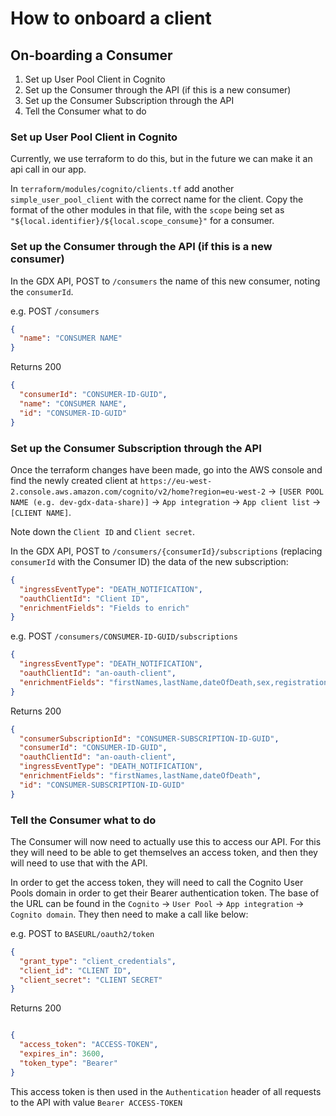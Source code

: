 # How to onboard a client

## On-boarding a Consumer

1. Set up User Pool Client in Cognito
2. Set up the Consumer through the API (if this is a new consumer)
3. Set up the Consumer Subscription through the API
4. Tell the Consumer what to do

### Set up User Pool Client in Cognito

Currently, we use terraform to do this, but in the future we can make it an api call in our app.

In `terraform/modules/cognito/clients.tf` add another `simple_user_pool_client` with the correct name for the client.
Copy the format of the other modules in that file, with the `scope` being set as
`"${local.identifier}/${local.scope_consume}"` for a consumer.

### Set up the Consumer through the API (if this is a new consumer)

In the GDX API, POST to `/consumers` the name of this new consumer, noting the `consumerId`.

e.g.
POST `/consumers`

```json
{
  "name": "CONSUMER NAME"
}
```

Returns 200

```json
{
  "consumerId": "CONSUMER-ID-GUID",
  "name": "CONSUMER NAME",
  "id": "CONSUMER-ID-GUID"
}
```

### Set up the Consumer Subscription through the API

Once the terraform changes have been made, go into the AWS console and find the newly created client at
`https://eu-west-2.console.aws.amazon.com/cognito/v2/home?region=eu-west-2` ->
`[USER POOL NAME (e.g. dev-gdx-data-share)]` -> `App integration` -> `App client list` -> `[CLIENT NAME]`.

Note down the `Client ID` and `Client secret`.

In the GDX API, POST to `/consumers/{consumerId}/subscriptions` (replacing `consumerId` with the Consumer ID) the data
of the new subscription:

```json
{
  "ingressEventType": "DEATH_NOTIFICATION",
  "oauthClientId": "Client ID",
  "enrichmentFields": "Fields to enrich"
}
```

e.g.
POST `/consumers/CONSUMER-ID-GUID/subscriptions`

```json
{
  "ingressEventType": "DEATH_NOTIFICATION",
  "oauthClientId": "an-oauth-client",
  "enrichmentFields": "firstNames,lastName,dateOfDeath,sex,registrationDate"
}
```

Returns 200

```json
{
  "consumerSubscriptionId": "CONSUMER-SUBSCRIPTION-ID-GUID",
  "consumerId": "CONSUMER-ID-GUID",
  "oauthClientId": "an-oauth-client",
  "ingressEventType": "DEATH_NOTIFICATION",
  "enrichmentFields": "firstNames,lastName,dateOfDeath",
  "id": "CONSUMER-SUBSCRIPTION-ID-GUID"
}
```

### Tell the Consumer what to do

The Consumer will now need to actually use this to access our API. For this they will need to be able to get themselves
an access token, and then they will need to use that with the API.

In order to get the access token, they will need to call the Cognito User Pools domain in order to get their Bearer
authentication token. The base of the URL can be found in the `Cognito` -> `User Pool` -> `App integration` -> `Cognito
domain`. They then need to make a call like below:

e.g. POST to `BASEURL/oauth2/token`
```json
{
  "grant_type": "client_credentials",
  "client_id": "CLIENT ID",
  "client_secret": "CLIENT SECRET"
}
```
Returns 200
```json

{
  "access_token": "ACCESS-TOKEN",
  "expires_in": 3600,
  "token_type": "Bearer"
}
```

This access token is then used in the `Authentication` header of all requests to the API with value `Bearer ACCESS-TOKEN`
